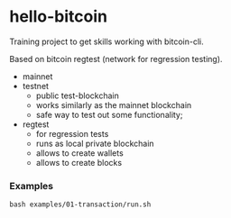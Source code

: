 # hello-bitcoin

Training project to get skills working with bitcoin-cli.

Based on bitcoin regtest (network for regression testing).

* mainnet
* testnet
    * public test-blockchain
    * works similarly as the mainnet blockchain
    * safe way to test out some functionality;
* regtest
    * for regression tests
    * runs as local private blockchain
    * allows to create wallets
    * allows to create blocks

### Examples

```shell
bash examples/01-transaction/run.sh

```